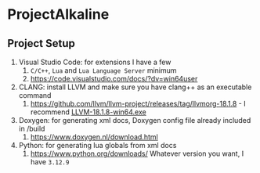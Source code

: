 # ProjectAlkaline

## Project Setup

1. Visual Studio Code: for extensions I have a few
   1. `C/C++`, `Lua` and `Lua Language Server` minimum
   2. https://code.visualstudio.com/docs/?dv=win64user
2. CLANG: install LLVM and make sure you have clang++ as an executable command
   1. https://github.com/llvm/llvm-project/releases/tag/llvmorg-18.1.8 - I recommend [LLVM-18.1.8-win64.exe](https://github.com/llvm/llvm-project/releases/download/llvmorg-18.1.8/LLVM-18.1.8-win64.exe)
3. Doxygen: for generating xml docs, Doxygen config file already included in /build
   1. https://www.doxygen.nl/download.html
4. Python: for generating lua globals from xml docs
   1. https://www.python.org/downloads/ Whatever version you want, I have `3.12.9`